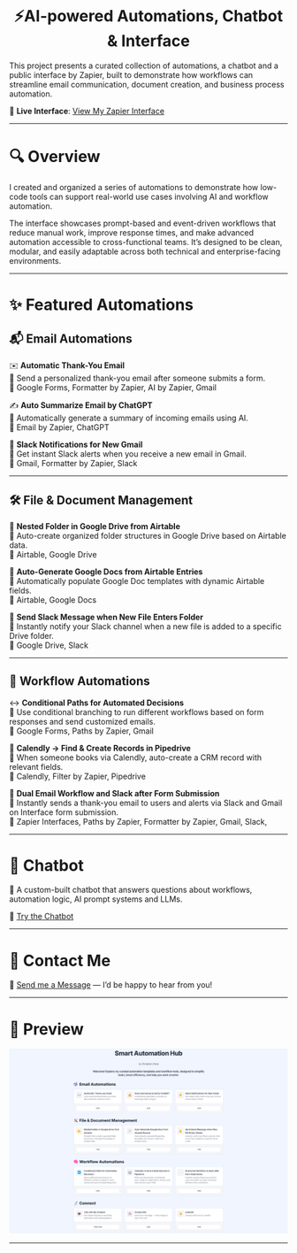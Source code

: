 <h1 align="center">⚡AI-powered Automations, Chatbot & Interface</h1>

This project presents a curated collection of automations, a chatbot and a public interface by Zapier, built to demonstrate how workflows can streamline email communication, document creation, and business process automation.

🔗 **Live Interface**: [View My Zapier Interface](https://new-interface-2a359d.zapier.app/main)

---

# 🔍 Overview

I created and organized a series of automations to demonstrate how low-code tools can support real-world use cases involving AI and workflow automation. 

The interface showcases prompt-based and event-driven workflows that reduce manual work, improve response times, and make advanced automation accessible to cross-functional teams. It’s designed to be clean, modular, and easily adaptable across both technical and enterprise-facing environments.

---

# ✨ Featured Automations

## 📬 Email Automations

✉️ **Automatic Thank-You Email**  
📖 Send a personalized thank-you email after someone submits a form.  
🔧 Google Forms, Formatter by Zapier, AI by Zapier, Gmail

✍️ **Auto Summarize Email by ChatGPT**  
📖 Automatically generate a summary of incoming emails using AI.  
🔧 Email by Zapier, ChatGPT

📣 **Slack Notifications for New Gmail**  
📖 Get instant Slack alerts when you receive a new email in Gmail.  
🔧 Gmail, Formatter by Zapier, Slack

---

## 🛠️ File & Document Management

📂 **Nested Folder in Google Drive from Airtable**  
📖 Auto-create organized folder structures in Google Drive based on Airtable data.  
🔧 Airtable, Google Drive

📄 **Auto-Generate Google Docs from Airtable Entries**  
📖 Automatically populate Google Doc templates with dynamic Airtable fields.  
🔧 Airtable, Google Docs

🔔 **Send Slack Message when New File Enters Folder**  
📖 Instantly notify your Slack channel when a new file is added to a specific Drive folder.  
🔧 Google Drive, Slack

---

## 🧠 Workflow Automations

↔️ **Conditional Paths for Automated Decisions**  
📖 Use conditional branching to run different workflows based on form responses and send customized emails.  
🔧 Google Forms, Paths by Zapier, Gmail

🏢 **Calendly → Find & Create Records in Pipedrive**  
📖  When someone books via Calendly, auto-create a CRM record with relevant fields.  
🔧 Calendly, Filter by Zapier, Pipedrive

💬 **Dual Email Workflow and Slack after Form Submission**  
📖 Instantly sends a thank-you email to users and alerts via Slack and Gmail on Interface form submission.  
🔧 Zapier Interfaces, Paths by Zapier, Formatter by Zapier, Gmail, Slack, 


---

# 🤖 Chatbot

📖 A custom-built chatbot that answers questions about workflows, automation logic, AI prompt systems and LLMs.

🔗 [Try the Chatbot](https://new-interface-2a359d.zapier.app/chatbot)

---

# 📩 Contact Me

💬 [Send me a Message](https://new-interface-2a359d.zapier.app/contact-me) — I’d be happy to hear from you!

---

# 📸 Preview

![Interface Screenshot](https://github.com/z43zhang/zapier-automation/blob/main/data/demo.png)

---
